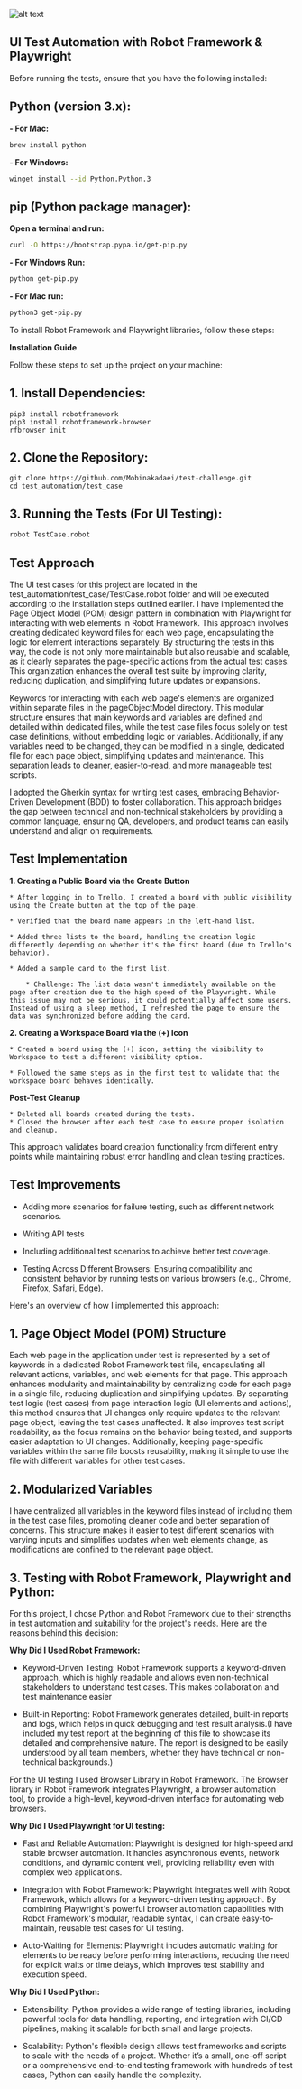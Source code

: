 ![alt text](TestResult.png)

## UI Test Automation with Robot Framework & Playwright

Before running the tests, ensure that you have the following installed:

## Python (version 3.x):

   **- For Mac:**
   ```sh
   brew install python
   ```

   **- For Windows:**
   ```sh
   winget install --id Python.Python.3
   ```

## pip (Python package manager):

   **Open a terminal and run:**
   ```sh
   curl -O https://bootstrap.pypa.io/get-pip.py
   ```

   **- For Windows Run:**
   ```sh
   python get-pip.py
   ```

   **- For Mac run:**
   ```sh
   python3 get-pip.py
   ```

To install Robot Framework and Playwright libraries, follow these steps:

**Installation Guide**

Follow these steps to set up the project on your machine:

## 1. Install Dependencies:
    pip3 install robotframework
    pip3 install robotframework-browser
    rfbrowser init 

## 2. Clone the Repository:

    git clone https://github.com/Mobinakadaei/test-challenge.git
    cd test_automation/test_case

## 3. Running the Tests (For UI Testing):

   ```sh
   robot TestCase.robot
   ```

## Test Approach

The UI test cases for this project are located in the test_automation/test_case/TestCase.robot folder and will be executed according to the installation steps outlined earlier. I have implemented the Page Object Model (POM) design pattern in combination with Playwright for interacting with web elements in Robot Framework. This approach involves creating dedicated keyword files for each web page, encapsulating the logic for element interactions separately. By structuring the tests in this way, the code is not only more maintainable but also reusable and scalable, as it clearly separates the page-specific actions from the actual test cases. This organization enhances the overall test suite by improving clarity, reducing duplication, and simplifying future updates or expansions.

Keywords for interacting with each web page's elements are organized within separate files in the pageObjectModel directory. This modular structure ensures that main keywords and variables are defined and detailed within dedicated files, while the test case files focus solely on test case definitions, without embedding logic or variables. Additionally, if any variables need to be changed, they can be modified in a single, dedicated file for each page object, simplifying updates and maintenance. This separation leads to cleaner, easier-to-read, and more manageable test scripts.


I adopted the Gherkin syntax for writing test cases, embracing Behavior-Driven Development (BDD) to foster collaboration. This approach bridges the gap between technical and non-technical stakeholders by providing a common language, ensuring QA, developers, and product teams can easily understand and align on requirements.

## Test Implementation

**1. Creating a Public Board via the Create Button**

	* After logging in to Trello, I created a board with public visibility using the Create button at the top of the page.

	* Verified that the board name appears in the left-hand list.

	* Added three lists to the board, handling the creation logic differently depending on whether it's the first board (due to Trello's behavior).

	* Added a sample card to the first list.

		* Challenge: The list data wasn't immediately available on the page after creation due to the high speed of the Playwright. While this issue may not be serious, it could potentially affect some users. Instead of using a sleep method, I refreshed the page to ensure the data was synchronized before adding the card.

**2. Creating a Workspace Board via the (+) Icon**

	* Created a board using the (+) icon, setting the visibility to Workspace to test a different visibility option.

	* Followed the same steps as in the first test to validate that the workspace board behaves identically.

**Post-Test Cleanup**

	* Deleted all boards created during the tests.
	* Closed the browser after each test case to ensure proper isolation and cleanup.

This approach validates board creation functionality from different entry points while maintaining robust error handling and clean testing practices.

## Test Improvements

- Adding more scenarios for failure testing, such as different network scenarios.

- Writing API tests

- Including additional test scenarios to achieve better test coverage.

- Testing Across Different Browsers: Ensuring compatibility and consistent behavior by running tests on various browsers (e.g., Chrome, Firefox, Safari, Edge).

Here's an overview of how I implemented this approach:

## 1. Page Object Model (POM) Structure
   
   Each web page in the application under test is represented by a set of keywords in a dedicated Robot Framework test file, encapsulating all relevant actions, variables, and web elements for that page. This approach enhances modularity and maintainability by centralizing code for each page in a single file, reducing duplication and simplifying updates. By separating test logic (test cases) from page interaction logic (UI elements and actions), this method ensures that UI changes only require updates to the relevant page object, leaving the test cases unaffected. It also improves test script readability, as the focus remains on the behavior being tested, and supports easier adaptation to UI changes. Additionally, keeping page-specific variables within the same file boosts reusability, making it simple to use the file with different variables for other test cases.


## 2. Modularized Variables

  I have centralized all variables in the keyword files instead of including them in the test case files, promoting cleaner code and better separation of concerns. This structure makes it easier to test different scenarios with varying inputs and simplifies updates when web elements change, as modifications are confined to the relevant page object.


## 3. Testing with Robot Framework, Playwright and Python:
  For this project, I chose Python and Robot Framework due to their strengths in test automation and suitability for the project's needs. Here are the reasons behind this decision:
   
   **Why Did I Used Robot Framework:**

   * Keyword-Driven Testing: 
   Robot Framework supports a keyword-driven approach, which is highly readable and allows even non-technical stakeholders to understand test cases. This makes collaboration and test maintenance easier

   * Built-in Reporting: 
   Robot Framework generates detailed, built-in reports and logs, which helps in quick debugging and test result analysis.(I have included my test report at the beginning of this file to showcase its detailed and comprehensive nature. The report is designed to be easily understood by all team members, whether they have technical or non-technical backgrounds.)


   For the UI testing I used Browser Library in Robot Framework. The Browser library in Robot Framework integrates Playwright, a browser automation tool, to provide a high-level, keyword-driven interface for automating web browsers.
   
   **Why Did I Used Playwright for UI testing:**

   * Fast and Reliable Automation: 
   Playwright is designed for high-speed and stable browser automation. It handles asynchronous events, network conditions, and dynamic content well, providing reliability even with complex web applications.

   * Integration with Robot Framework: 
   Playwright integrates well with Robot Framework, which allows for a keyword-driven testing approach. By combining Playwright's powerful browser automation capabilities with Robot Framework's modular, readable syntax, I can create easy-to-maintain, reusable test cases for UI testing.
  
   * Auto-Waiting for Elements: 
   Playwright includes automatic waiting for elements to be ready before performing interactions, reducing the need for explicit waits or time delays, which improves test stability and execution speed.


   **Why Did I Used Python:**

   * Extensibility: 
   Python provides a wide range of testing libraries, including powerful tools for data handling, reporting, and integration with CI/CD pipelines, making it scalable for both small and large projects.
   
   * Scalability:
   Python's flexible design allows test frameworks and scripts to scale with the needs of a project. Whether it’s a small, one-off script or a comprehensive end-to-end testing framework with hundreds of test cases, Python can easily handle the complexity.





